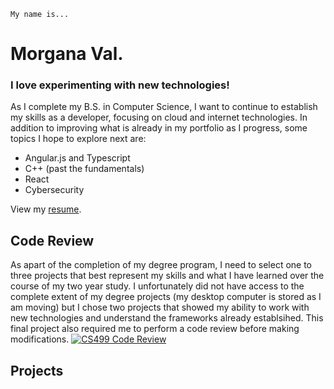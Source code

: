 ``` Hello World. 
My name is...
```
# Morgana Val.
### I love experimenting with new technologies!
As I complete my B.S. in Computer Science, I want to continue to establish my skills as a developer, focusing on cloud and internet technologies. In addition to improving what is already in my portfolio as I progress, some topics I hope to explore next are:
- Angular.js and Typescript
- C++ (past the fundamentals)
- React
- Cybersecurity

View my [resume](https://www.notion.so/morganaval/Morgana-Val-eb08d6e601924ca2963c59f242514500).

## Code Review
As apart of the completion of my degree program, I need to select one to three projects that best represent my skills and what I have learned over the course of my two year study.  I unfortunately did not have access to the complete extent of my degree projects (my desktop computer is stored as I am moving) but I chose two projects that showed my ability to work with new technologies and understand the frameworks already establsihed.  This final project also required me to perform a code review before making modifications.
[![CS499 Code Review](https://drive.google.com/file/d/17WDphzJRZicEV-NAT9tlEMTCrnE6IqsP/view?usp=sharing)](https://www.loom.com/share/58fb4ee2a6bd4f29b211d4e682f31f07?sharedAppSource=personal_library "CS499 Github Pages Portfolio Code Review")


## Projects


